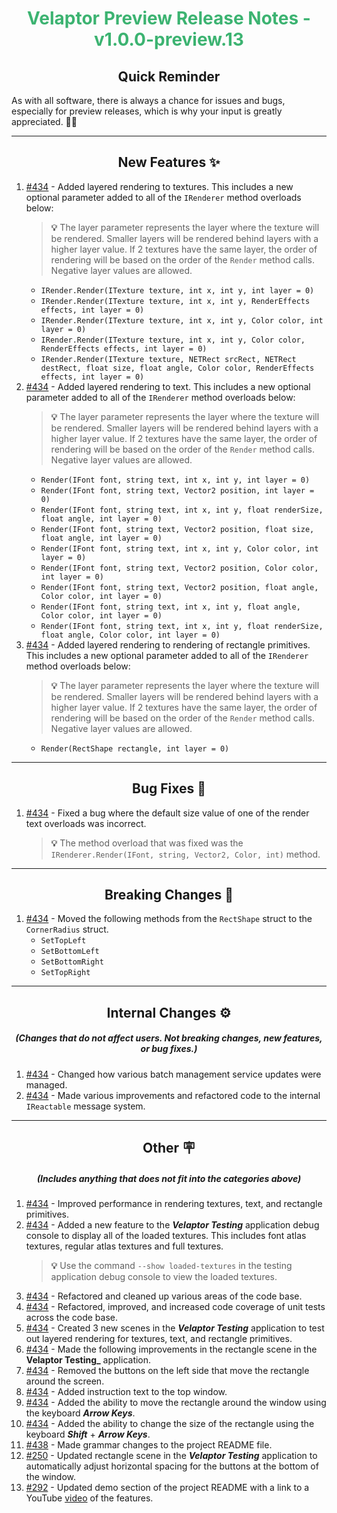 <h1 align="center" style='color:mediumseagreen;font-weight:bold'>
    Velaptor Preview Release Notes - v1.0.0-preview.13
</h1>

<h2 align="center" style='font-weight:bold'>Quick Reminder</h2>

<div algn="center">

As with all software, there is always a chance for issues and bugs, especially for preview releases, which is why your input is greatly appreciated. 🙏🏼
</div>

---

<h2 style="font-weight:bold" align="center">New Features ✨</h2>

1. [#434](https://github.com/KinsonDigital/Velaptor/issues/434) - Added layered rendering to textures. This includes a new optional parameter added to all of the `IRenderer` method overloads below:
   > **💡**
   > The layer parameter represents the layer where the texture will be rendered.  Smaller layers will be rendered
   > behind layers with a higher layer value.  If 2 textures have the same layer, the order of rendering will be based
   > on the order of the `Render` method calls.  Negative layer values are allowed.
   - `IRender.Render(ITexture texture, int x, int y, int layer = 0)`
   - `IRender.Render(ITexture texture, int x, int y, RenderEffects effects, int layer = 0)`
   - `IRender.Render(ITexture texture, int x, int y, Color color, int layer = 0)`
   - `IRender.Render(ITexture texture, int x, int y, Color color, RenderEffects effects, int layer = 0)`
   - `IRender.Render(ITexture texture, NETRect srcRect, NETRect destRect, float size, float angle, Color color, RenderEffects effects, int layer = 0)`
1. [#434](https://github.com/KinsonDigital/Velaptor/issues/434) - Added layered rendering to text. This includes a new optional parameter added to all of the `IRenderer` method overloads below:
   > **💡**
   > The layer parameter represents the layer where the texture will be rendered.  Smaller layers will be rendered
   > behind layers with a higher layer value.  If 2 textures have the same layer, the order of rendering will be based
   > on the order of the `Render` method calls.  Negative layer values are allowed.
   - `Render(IFont font, string text, int x, int y, int layer = 0)`
   - `Render(IFont font, string text, Vector2 position, int layer = 0)`
   - `Render(IFont font, string text, int x, int y, float renderSize, float angle, int layer = 0)`
   - `Render(IFont font, string text, Vector2 position, float size, float angle, int layer = 0)`
   - `Render(IFont font, string text, int x, int y, Color color, int layer = 0)`
   - `Render(IFont font, string text, Vector2 position, Color color, int layer = 0)`
   - `Render(IFont font, string text, Vector2 position, float angle, Color color, int layer = 0)`
   - `Render(IFont font, string text, int x, int y, float angle, Color color, int layer = 0)`
   - `Render(IFont font, string text, int x, int y, float renderSize, float angle, Color color, int layer = 0)`
1. [#434](https://github.com/KinsonDigital/Velaptor/issues/434) - Added layered rendering to rendering of rectangle primitives. This includes a new optional parameter added to all of the `IRenderer` method overloads below:
      > **💡**
      > The layer parameter represents the layer where the texture will be rendered.  Smaller layers will be rendered
      > behind layers with a higher layer value.  If 2 textures have the same layer, the order of rendering will be based
      > on the order of the `Render` method calls.  Negative layer values are allowed.
     - `Render(RectShape rectangle, int layer = 0)`

---

<h2 style="font-weight:bold" align="center">Bug Fixes 🐛</h2>

1. [#434](https://github.com/KinsonDigital/Velaptor/issues/434) - Fixed a bug where the default size value of one of the render text overloads was incorrect.
    > **💡**
    > The method overload that was fixed was the `IRenderer.Render(IFont, string, Vector2, Color, int)` method.

---

<h2 style="font-weight:bold" align="center">Breaking Changes 🧨</h2>

1. [#434](https://github.com/KinsonDigital/Velaptor/issues/434) - Moved the following methods from the `RectShape` struct to the `CornerRadius` struct.
   - `SetTopLeft`
   - `SetBottomLeft`
   - `SetBottomRight`
   - `SetTopRight`

---

<h2 style="font-weight:bold" align="center">Internal Changes ⚙️</h2>
<h5 align="center">(Changes that do not affect users.  Not breaking changes, new features, or bug fixes.)</h5>

1. [#434](https://github.com/KinsonDigital/Velaptor/issues/434) - Changed how various batch management service updates were managed.
2. [#434](https://github.com/KinsonDigital/Velaptor/issues/434) - Made various improvements and refactored code to the internal `IReactable` message system.

---

<h2 style="font-weight:bold" align="center">Other 🪧</h2>
<h5 align="center">(Includes anything that does not fit into the categories above)</h5>

1. [#434](https://github.com/KinsonDigital/Velaptor/issues/434) - Improved performance in rendering textures, text, and rectangle primitives.
2. [#434](https://github.com/KinsonDigital/Velaptor/issues/434) - Added a new feature to the **_Velaptor Testing_** application debug console to display all of the loaded textures.  This includes font atlas textures, regular atlas textures and full textures.
   > **💡**
   > Use the command `--show loaded-textures` in the testing application debug console to view the loaded textures.
3. [#434](https://github.com/KinsonDigital/Velaptor/issues/434) - Refactored and cleaned up various areas of the code base.
4. [#434](https://github.com/KinsonDigital/Velaptor/issues/434) - Refactored, improved, and increased code coverage of unit tests across the code base.
5. [#434](https://github.com/KinsonDigital/Velaptor/issues/434) - Created 3 new scenes in the **_Velaptor Testing_** application to test out layered rendering for textures, text, and rectangle primitives.
6. [#434](https://github.com/KinsonDigital/Velaptor/issues/434) - Made the following improvements in the rectangle scene in the **Velaptor Testing_** application.
7. [#434](https://github.com/KinsonDigital/Velaptor/issues/434) - Removed the buttons on the left side that move the rectangle around the screen.
8. [#434](https://github.com/KinsonDigital/Velaptor/issues/434) - Added instruction text to the top window.
9. [#434](https://github.com/KinsonDigital/Velaptor/issues/434) - Added the ability to move the rectangle around the window using the keyboard **_Arrow Keys_**.
10. [#434](https://github.com/KinsonDigital/Velaptor/issues/434) - Added the ability to change the size of the rectangle using the keyboard **_Shift_** + **_Arrow Keys_**.
11. [#438](https://github.com/KinsonDigital/Velaptor/issues/438) - Made grammar changes to the project README file.
12. [#250](https://github.com/KinsonDigital/Velaptor/issues/250) - Updated rectangle scene in the **_Velaptor Testing_** application to automatically adjust horizontal spacing for the buttons at the bottom of the window.
13. [#292](https://github.com/KinsonDigital/Velaptor/issues/292) - Updated demo section of the project README with a link to a YouTube [video](https://www.youtube.com/watch?v=nNeVKvkbXc4) of the features.

